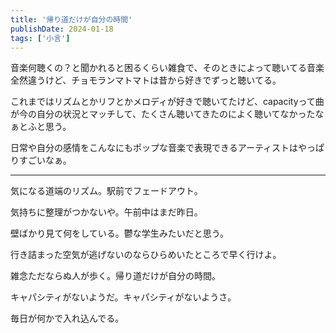 ```yaml
---
title: '帰り道だけが自分の時間'
publishDate: 2024-01-18
tags: ['小言']
---
```


音楽何聴くの？と聞かれると困るくらい雑食で、そのときによって聴いてる音楽全然違うけど、チョモランマトマトは昔から好きでずっと聴いてる。

これまではリズムとかリフとかメロディが好きで聴いてたけど、capacityって曲が今の自分の状況とマッチして、たくさん聴いてきたのによく聴いてなかったなぁとふと思う。

日常や自分の感情をこんなにもポップな音楽で表現できるアーティストはやっぱりすごいなぁ。

---

気になる道端のリズム。駅前でフェードアウト。

気持ちに整理がつかないや。午前中はまだ昨日。

壁ばかり見て何をしている。鬱な学生みたいだと思う。

行き詰まった空気が逃げないのならひらめいたところで早く行けよ。

雑念ただならぬ人が歩く。帰り道だけが自分の時間。

キャパシティがないようだ。キャパシティがないようさ。

毎日が何かで入れ込んでる。

